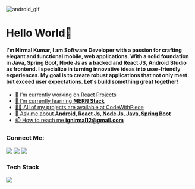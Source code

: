 ![android_gif](https://github.com/CodeWithPiece/CodeWithPiece/assets/145927850/d762e402-39bf-44d9-ac0a-44354ea30d60)
<h1 align="left">Hello World👋 </h1>
<h4 align="left">I'm Nirmal Kumar, I am Software Developer with a passion for crafting elegant and functional mobile, web applications. With a solid foundation in Java, Spring Boot, Node Js as a backed and React JS, Android Studio as frontend. I specialize in turning innovative ideas into user-friendly experiences. My goal is to create robust applications that not only meet but exceed user expectations. Let's build something great together!</h4>

- 🔭 I’m currently working on <a href="https://github.com/CodeWithPiece/React-Js" /> React Projects
- 🌱 I’m currently learning **MERN Stack**
- 👨‍💻 All of my projects are available at <a href="https://github.com/CodeWithPiece?tab=repositories" />CodeWithPiece
- 💬 Ask me about **Android, React Js, Node Js, Java, Spring Boot**
- 📫 How to reach me **ignirmal12@gmail.com**

<h3 align="left">Connect Me:</h3>
<p align="left">
    <img src="https://skillicons.dev/icons?i=instagram"/>
    <img src="https://skillicons.dev/icons?i=twitter"/>
    <img src="https://skillicons.dev/icons?i=linkedin"/>
</p>
<h3 align="left">Tech Stack</h3>
<div align="left">
    <img src="https://skillicons.dev/icons?i=html,css,bootstrap,tailwind,materialui,javascript,vite,react,redux,nodejs,express,java,spring,idea,androidstudio,gradle,flutter,mysql,mongodb,firebase,vscode,github,git,discord,postman" />
</div>
